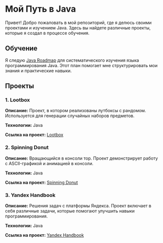  # Мой Путь в Java

Привет! Добро пожаловать в мой репозиторий, где я делюсь своими проектами и изучением Java. Здесь вы найдете различные проекты, которые я создал в процессе обучения.

## Обучение

Я следую [Java Roadmap](https://roadmap.sh/java) для систематического изучения языка программирования Java. Этот план помогает мне структурировать мои знания и практические навыки.

## Проекты

### 1. Lootbox

**Описание:** Проект, в котором реализованы лутбоксы с рандомом. Используется для генерации случайных наборов предметов.

**Технологии:** Java

**Ссылка на проект:** [Lootbox](https://github.com/ikumiia/lootbox)

### 2. Spinning Donut

**Описание:** Вращающийся в консоли тор. Проект демонстрирует работу с ASCII-графикой и анимацией в консоли.

**Технологии:** Java

**Ссылка на проект:** [Spinning Donut](https://github.com/ikumiia/SpinningDonut)

### 3. Yandex Handbook

**Описание:** Решения задач с платформы Яндекса. Проект включает в себя различные задачи, которые помогают улучшить навыки программирования.

**Технологии:** Java

**Ссылка на проект:** [Yandex Handbook](https://github.com/ikumiia/handbook-yandex)
